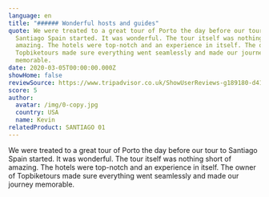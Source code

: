 ```yaml
---
language: en
title: "###### Wonderful hosts and guides"
quote: We were treated to a great tour of Porto the day before our tour to
  Santiago Spain started. It was wonderful. The tour itself was nothing short of
  amazing. The hotels were top-notch and an experience in itself. The owner of
  Topbiketours made sure everything went seamlessly and made our journey
  memorable.
date: 2020-03-05T00:00:00.000Z
showHome: false
reviewSource: https://www.tripadvisor.co.uk/ShowUserReviews-g189180-d4105907-r749312225-Top_Bike_tours_Portugal-Porto_Porto_District_Northern_Portugal.html
score: 5
author:
  avatar: /img/0-copy.jpg
  country: USA
  name: Kevin
relatedProduct: SANTIAGO 01
---
```

We were treated to a great tour of Porto the day before our tour to Santiago Spain started. It was wonderful. The tour itself was nothing short of amazing. The hotels were top-notch and an experience in itself. The owner of Topbiketours made sure everything went seamlessly and made our journey memorable.